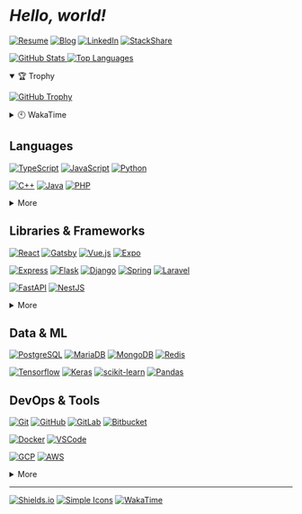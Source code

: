 # **_Hello, world!_**

[![Resume](https://img.shields.io/static/v1?label=&message=Resume&style=for-the-badge&logo=notion&logoColor=fff&color=000)](https://dong-young.kim/)
[![Blog](https://img.shields.io/static/v1?label=&message=Blog&style=for-the-badge&logo=netlify&logoColor=fff&color=00c7b7)](https://pers0n4.io/)
[![LinkedIn](https://img.shields.io/static/v1?label=&message=LinkedIn&style=for-the-badge&logo=linkedin&logoColor=fff&color=0077b5)](https://www.linkedin.com/in/dong-young-kim)
[![StackShare](https://img.shields.io/static/v1?label=&message=StackShare&style=for-the-badge&logo=stackshare&logoColor=fff&color=0690fa)](https://stackshare.io/pers0n4)

[![GitHub Stats](https://github-readme-stats.vercel.app/api?username=pers0n4&title_color=5f4b8b&text_color=f0eee9&icon_color=00abc0&bg_color=212121&hide_border=true&hide_title=true&theme=&show_icons=true&include_all_commits=true&count_private=true&line_height=24) ![Top Languages](https://github-readme-stats.vercel.app/api/top-langs?username=pers0n4&title_color=5f4b8b&text_color=f0eee9&icon_color=00abc0&bg_color=212121&hide_border=true&hide_title=true&layout=compact&langs_count=8&hide=html,css,tex)](https://github.com/anuraghazra/github-readme-stats 'GitHub Readme Stats')

<details open>
  <summary>🏆 Trophy</summary>

[![GitHub Trophy](https://github-profile-trophy.vercel.app/?username=pers0n4&theme=onedark&column=7&row=1&no-frame=true)](https://github.com/ryo-ma/github-profile-trophy 'GitHub Profile Trophy')

</details>
<details>
  <summary>🕙 WakaTime</summary>

  <!--START_SECTION:waka-->
![Lines of code](https://img.shields.io/badge/From%20Hello%20World%20I%27ve%20Written-203228%20lines%20of%20code-blue)

**I'm a Night 🦉** 

```text
🌞 Morning    37 commits     █░░░░░░░░░░░░░░░░░░░░░░░░   4.27% 
🌆 Daytime    131 commits    ███░░░░░░░░░░░░░░░░░░░░░░   15.11% 
🌃 Evening    415 commits    ████████████░░░░░░░░░░░░░   47.87% 
🌙 Night      284 commits    ████████░░░░░░░░░░░░░░░░░   32.76%

```
📅 **I'm Most Productive on Wednesday** 

```text
Monday       126 commits    ███░░░░░░░░░░░░░░░░░░░░░░   14.53% 
Tuesday      97 commits     ██░░░░░░░░░░░░░░░░░░░░░░░   11.19% 
Wednesday    157 commits    ████░░░░░░░░░░░░░░░░░░░░░   18.11% 
Thursday     133 commits    ███░░░░░░░░░░░░░░░░░░░░░░   15.34% 
Friday       102 commits    ███░░░░░░░░░░░░░░░░░░░░░░   11.76% 
Saturday     97 commits     ██░░░░░░░░░░░░░░░░░░░░░░░   11.19% 
Sunday       155 commits    ████░░░░░░░░░░░░░░░░░░░░░   17.88%

```


📊 **This Week I Spent My Time On** 

```text
⌚︎ Time Zone: Asia/Seoul

💬 Programming Languages: 
Markdown                 1 hr 10 mins        █████████████░░░░░░░░░░░░   54.98% 
JSON                     18 mins             ███░░░░░░░░░░░░░░░░░░░░░░   14.63% 
Python                   18 mins             ███░░░░░░░░░░░░░░░░░░░░░░   14.51% 
YAML                     9 mins              █░░░░░░░░░░░░░░░░░░░░░░░░   7.16% 
Other                    3 mins              ░░░░░░░░░░░░░░░░░░░░░░░░░   2.84%

🔥 Editors: 
VS Code                  2 hrs 8 mins        █████████████████████████   100.0%

💻 Operating System: 
Linux                    2 hrs 8 mins        █████████████████████████   100.0%

```

**I Mostly Code in TypeScript** 

```text
TypeScript               6 repos             ████░░░░░░░░░░░░░░░░░░░░░   17.65% 
Python                   5 repos             ███░░░░░░░░░░░░░░░░░░░░░░   14.71% 
C++                      4 repos             ███░░░░░░░░░░░░░░░░░░░░░░   11.76% 
JavaScript               3 repos             ██░░░░░░░░░░░░░░░░░░░░░░░   8.82% 
CSS                      2 repos             █░░░░░░░░░░░░░░░░░░░░░░░░   5.88%

```



 Last Updated on 14/06/2021
<!--END_SECTION:waka-->

</details>

## Languages

[![TypeScript]](https://www.typescriptlang.org/)
[![JavaScript]](https://www.ecma-international.org/publications/standards/Ecma-262.htm)
[![Python]](https://www.python.org/)

[![C++]](https://isocpp.org/)
[![Java]](https://openjdk.java.net/)
[![PHP]](https://www.php.net/)

<details>
  <summary>More</summary>

[![Rust]](https://www.rust-lang.org/)
[![Go]](https://golang.org/)

</details>

## Libraries & Frameworks

[![React]](https://reactjs.org/)
[![Gatsby]](https://www.gatsbyjs.com/)
[![Vue.js]](https://vuejs.org/)
[![Expo]](https://expo.io/)

[![Express]](https://expressjs.com/)
[![Flask]](https://flask.palletsprojects.com/)
[![Django]](https://www.djangoproject.com/)
[![Spring]](https://spring.io/)
[![Laravel]](https://laravel.com/)

[![FastAPI]](https://fastapi.tiangolo.com/)
[![NestJS]](https://nestjs.com/)

<details>
  <summary>More</summary>

[![Swagger]](https://swagger.io/)
[![Storybook]](https://storybook.js.org/)

[![Insomnia]](https://insomnia.rest/)
[![Postman]](https://www.postman.com/)

[![Node.js]](https://nodejs.org/en/)
[![Deno]](https://deno.land/)

</details>

## Data & ML

[![PostgreSQL]](https://www.postgresql.org/)
[![MariaDB]](https://mariadb.org/)
[![MongoDB]](https://www.mongodb.com/)
[![Redis]](https://redis.io/)

[![Tensorflow]](https://www.tensorflow.org/)
[![Keras]](https://keras.io/)
[![scikit-learn]](https://scikit-learn.org/stable/)
[![Pandas]](https://pandas.pydata.org/)

## DevOps & Tools

[![Git]](https://git-scm.com/)
[![GitHub]](https://github.com/)
[![GitLab]](https://about.gitlab.com/)
[![Bitbucket]](https://bitbucket.org/)

[![Docker]](https://www.docker.com/)
[![VSCode]](https://code.visualstudio.com/)

[![GCP]](https://cloud.google.com/)
[![AWS]](https://aws.amazon.com/)

<details>
  <summary>More</summary>

[![Ubuntu]](https://ubuntu.com/)
[![Arch]](https://archlinux.org/)

[![Google Tag Manager]](https://marketingplatform.google.com/about/tag-manager/)
[![Google Analytics]](https://marketingplatform.google.com/about/analytics/)
[![Hotjar]](https://www.hotjar.com/)

</details>

---

[![Shields.io]](https://shields.io/)
[![Simple Icons]](https://simpleicons.org/)
[![WakaTime]](https://wakatime.com/@null1970)

<!-- Badge Links -->
<!-- https://img.shields.io/static/v1?style=flat-square&label=&message=&labelColor=&color=&logoColor=&logo= -->

[arch]: https://img.shields.io/static/v1?style=flat-square&label=&message=Arch&labelColor=212121&color=1793D1&logoColor=1793D1&logo=arch-linux&#1793D1
[aws]: https://img.shields.io/static/v1?style=flat-square&label=&message=AWS&labelColor=E0E0E0&color=232F3E&logoColor=232F3E&logo=amazon-aws&#232F3E
[bitbucket]: https://img.shields.io/static/v1?style=flat-square&label=&message=Bitbucket&labelColor=E0E0E0&color=0052CC&logoColor=0052CC&logo=bitbucket&#0052CC
[c++]: https://img.shields.io/static/v1?style=flat-square&label=&message=C%2B%2B&labelColor=E0E0E0&color=00599C&logoColor=00599C&logo=c%2B%2B&#00599C
[deno]: https://img.shields.io/static/v1?style=flat-square&label=&message=Deno&labelColor=E0E0E0&color=000000&logoColor=000000&logo=deno&#000000
[django]: https://img.shields.io/static/v1?style=flat-square&label=&message=Django&labelColor=E0E0E0&color=092E20&logoColor=092E20&logo=django&#092E20
[docker]: https://img.shields.io/static/v1?style=flat-square&label=&message=Docker&labelColor=212121&color=2496ED&logoColor=2496ED&logo=docker&#2496ED
[expo]: https://img.shields.io/static/v1?style=flat-square&label=&message=Expo&labelColor=E0E0E0&color=000020&logoColor=000020&logo=expo&#000020
[express]: https://img.shields.io/static/v1?style=flat-square&label=&message=Express&labelColor=E0E0E0&color=000000&logoColor=000000&logo=express&#000000
[fastapi]: https://img.shields.io/static/v1?style=flat-square&label=&message=FastAPI&labelColor=E0E0E0&color=009688&logoColor=009688&logo=fastapi&#009688
[flask]: https://img.shields.io/static/v1?style=flat-square&label=&message=Flask&labelColor=E0E0E0&color=000000&logoColor=000000&logo=flask&#000000
[gatsby]: https://img.shields.io/static/v1?style=flat-square&label=&message=Gatsby&labelColor=E0E0E0&color=663399&logoColor=663399&logo=gatsby&#663399
[gcp]: https://img.shields.io/static/v1?style=flat-square&label=&message=GCP&labelColor=212121&color=4285F4&logoColor=4285F4&logo=google-cloud&#4285F4
[git]: https://img.shields.io/static/v1?style=flat-square&label=&message=Git&labelColor=212121&color=F05032&logoColor=F05032&logo=git&#F05032
[github]: https://img.shields.io/static/v1?style=flat-square&label=&message=GitHub&labelColor=E0E0E0&color=181717&logoColor=181717&logo=github&#181717
[gitlab]: https://img.shields.io/static/v1?style=flat-square&label=&message=GitLab&labelColor=212121&color=FCA121&logoColor=FCA121&logo=gitlab&#FCA121
[go]: https://img.shields.io/static/v1?style=flat-square&label=&message=Go&labelColor=212121&color=00ADD8&logoColor=00ADD8&logo=go&#00ADD8
[google analytics]: https://img.shields.io/static/v1?style=flat-square&label=&message=Google%20Analytics&labelColor=212121&color=E37400&logoColor=E37400&logo=google-analytics&#E37400
[google tag manager]: https://img.shields.io/static/v1?style=flat-square&label=&message=Google%20Tag%20Manager&labelColor=212121&color=246FDB&logoColor=246FDB&logo=google&tag-manager&#246FDB
[hotjar]: https://img.shields.io/static/v1?style=flat-square&label=&message=Hotjar&labelColor=212121&color=FD3A5C&logoColor=FD3A5C&logo=hotjar&#FD3A5C
[insomnia]: https://img.shields.io/static/v1?style=flat-square&label=&message=Insomnia&labelColor=212121&color=5849BE&logoColor=5849BE&logo=insomnia&#5849BE
[java]: https://img.shields.io/static/v1?style=flat-square&label=&message=Java&labelColor=E0E0E0&color=007396&logoColor=007396&logo=java&#007396
[javascript]: https://img.shields.io/static/v1?style=flat-square&label=&message=JavaScript&labelColor=212121&color=F7DF1E&logoColor=F7DF1E&logo=javascript&#F7DF1E
[keras]: https://img.shields.io/static/v1?style=flat-square&label=&message=Keras&labelColor=E0E0E0&color=D00000&logoColor=D00000&logo=keras&#D00000
[laravel]: https://img.shields.io/static/v1?style=flat-square&label=&message=Laravel&labelColor=E0E0E0&color=FF2D20&logoColor=FF2D20&logo=laravel&#FF2D20
[mariadb]: https://img.shields.io/static/v1?style=flat-square&label=&message=MariaDB&labelColor=E0E0E0&color=003545&logoColor=003545&logo=mariadb&#003545
[mongodb]: https://img.shields.io/static/v1?style=flat-square&label=&message=MongoDB&labelColor=212121&color=47A248&logoColor=47A248&logo=mongodb&#47A248
[nestjs]: https://img.shields.io/static/v1?style=flat-square&label=&message=NestJS&labelColor=212121&color=E0234E&logoColor=E0234E&logo=nestjs&#E0234E
[node.js]: https://img.shields.io/static/v1?style=flat-square&label=&message=Node.js&labelColor=212121&color=339933&logoColor=339933&logo=nodedotjs&#339933
[pandas]: https://img.shields.io/static/v1?style=flat-square&label=&message=Pandas&labelColor=E0E0E0&color=150458&logoColor=150458&logo=pandas&#150458
[php]: https://img.shields.io/static/v1?style=flat-square&label=&message=PHP&labelColor=E0E0E0&color=777BB4&logoColor=777BB4&logo=php&#777BB4
[postgresql]: https://img.shields.io/static/v1?style=flat-square&label=&message=PostgreSQL&labelColor=E0E0E0&color=4169E1&logoColor=4169E1&logo=postgresql&#4169E1
[postman]: https://img.shields.io/static/v1?style=flat-square&label=&message=Postman&labelColor=212121&color=FF6C37&logoColor=FF6C37&logo=postman&#FF6C37
[python]: https://img.shields.io/static/v1?style=flat-square&label=&message=Python&labelColor=E0E0E0&color=3776AB&logoColor=3776AB&logo=python&#3776AB
[react]: https://img.shields.io/static/v1?style=flat-square&label=&message=React&labelColor=212121&color=61DAFB&logoColor=61DAFB&logo=react&#61DAFB
[redis]: https://img.shields.io/static/v1?style=flat-square&label=&message=Redis&labelColor=E0E0E0&color=DC382D&logoColor=DC382D&logo=redis&#DC382D
[rust]: https://img.shields.io/static/v1?style=flat-square&label=&message=Rust&labelColor=E0E0E0&color=000000&logoColor=000000&logo=rust&#000000
[scikit-learn]: https://img.shields.io/static/v1?style=flat-square&label=&message=scikit-learn&labelColor=212121&color=F7931E&logoColor=F7931E&logo=scikit-learn&#F7931E
[spring]: https://img.shields.io/static/v1?style=flat-square&label=&message=Spring&labelColor=212121&color=6DB33F&logoColor=6DB33F&logo=spring-boot&#6DB33F
[storybook]: https://img.shields.io/static/v1?style=flat-square&label=&message=Storybook&labelColor=212121&color=FF4785&logoColor=FF4785&logo=storybook&#FF4785
[swagger]: https://img.shields.io/static/v1?style=flat-square&label=&message=Swagger&labelColor=212121&color=85EA2D&logoColor=85EA2D&logo=swagger&#85EA2D
[tensorflow]: https://img.shields.io/static/v1?style=flat-square&label=&message=Tensorflow&labelColor=212121&color=FF6F00&logoColor=FF6F00&logo=tensorflow&#FF6F00
[typescript]: https://img.shields.io/static/v1?style=flat-square&label=&message=TypeScript&labelColor=E0E0E0&color=3178C6&logoColor=3178C6&logo=typescript&#3178C6
[ubuntu]: https://img.shields.io/static/v1?style=flat-square&label=&message=Ubuntu&labelColor=212121&color=E95420&logoColor=E95420&logo=ubuntu&#E95420
[vscode]: https://img.shields.io/static/v1?style=flat-square&label=&message=VSCode&labelColor=E0E0E0&color=007ACC&logoColor=007ACC&logo=visual-studio-code&#007ACC
[vue.js]: https://img.shields.io/static/v1?style=flat-square&label=&message=Vue.js&labelColor=212121&color=4FC08D&logoColor=4FC08D&logo=vuedotjs&#4FC08D

[shields.io]: https://img.shields.io/static/v1?style=flat-square&label=&message=Shields.io&labelColor=E0E0E0&color=000&logoColor=000&logo=shieldsdotio
[simple icons]: https://img.shields.io/static/v1?style=flat-square&label=&message=Simple%20Icons&labelColor=E0E0E0&color=111&logoColor=111&logo=simple-icons
[wakatime]: https://img.shields.io/static/v1?style=flat-square&label=&message=WakaTime&labelColor=E0E0E0&color=111&logoColor=111&logo=wakatime
